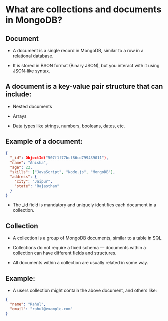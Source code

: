 # What are collections and documents in MongoDB?

## Document
- A document is a single record in MongoDB, similar to a row in a relational database.

- It is stored in BSON format (Binary JSON), but you interact with it using JSON-like syntax.

## A document is a key-value pair structure that can include:

- Nested documents

- Arrays

- Data types like strings, numbers, booleans, dates, etc.

## Example of a document:

```json
{
  "_id": ObjectId("507f1f77bcf86cd799439011"),
  "name": "Anisha",
  "age": 22,
  "skills": ["JavaScript", "Node.js", "MongoDB"],
  "address": {
    "city": "Jaipur",
    "state": "Rajasthan"
  }
}
```
- The _id field is mandatory and uniquely identifies each document in a collection.

## Collection
- A collection is a group of MongoDB documents, similar to a table in SQL.

- Collections do not require a fixed schema — documents within a collection can have different fields and structures.

- All documents within a collection are usually related in some way.

## Example:
- A users collection might contain the above document, and others like:

```json
{
  "name": "Rahul",
  "email": "rahul@example.com"
}
```